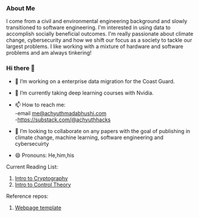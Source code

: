### About Me

I come from a civil and environmental engineering background and slowly transitioned to software engineering. I'm interested in using data to accomplish socially beneficial outcomes. I'm really passionate about climate change, cybersecurity and how we shift our focus as a society to tackle our largest problems. I like working with a mixture of hardware and software problems and am always tinkering!


### Hi there 👋

- 🔭 I’m working on a enterprise data migration for the Coast Guard.
- 🌱 I’m currently taking deep learning courses with Nvidia.
- 📫 How to reach me: \
      -email me@achyuthmadabhushi.com \
      -https://substack.com/@achyuthhacks 

- 👯 I’m looking to collaborate on any papers with the goal of publishing in climate change, machine learning, software engineering and cybersecuirty
- 😄 Pronouns: He,him,his

Current Reading List:
1. [Intro to Cryptography](https://www.cs.cornell.edu/courses/cs4830/2010fa/lecnotes.pdf)
2. [Intro to Control Theory](https://ieeexplore.ieee.org/stamp/stamp.jsp?tp=&arnumber=506395)

Reference repos:
1. [Webpage template](https://github.com/zirafa/simple-website-template)
